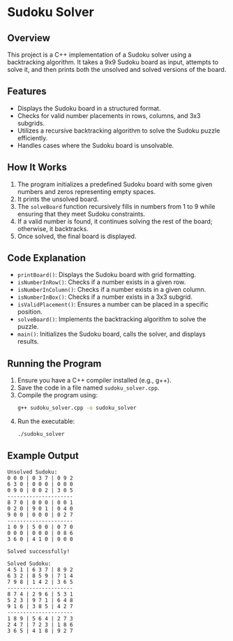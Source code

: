 # Sudoku Solver

## Overview
This project is a C++ implementation of a Sudoku solver using a backtracking algorithm. It takes a 9x9 Sudoku board as input, attempts to solve it, and then prints both the unsolved and solved versions of the board.

## Features
- Displays the Sudoku board in a structured format.
- Checks for valid number placements in rows, columns, and 3x3 subgrids.
- Utilizes a recursive backtracking algorithm to solve the Sudoku puzzle efficiently.
- Handles cases where the Sudoku board is unsolvable.

## How It Works
1. The program initializes a predefined Sudoku board with some given numbers and zeros representing empty spaces.
2. It prints the unsolved board.
3. The `solveBoard` function recursively fills in numbers from 1 to 9 while ensuring that they meet Sudoku constraints.
4. If a valid number is found, it continues solving the rest of the board; otherwise, it backtracks.
5. Once solved, the final board is displayed.

## Code Explanation
- `printBoard()`: Displays the Sudoku board with grid formatting.
- `isNumberInRow()`: Checks if a number exists in a given row.
- `isNumberInColumn()`: Checks if a number exists in a given column.
- `isNumberInBox()`: Checks if a number exists in a 3x3 subgrid.
- `isValidPlacement()`: Ensures a number can be placed in a specific position.
- `solveBoard()`: Implements the backtracking algorithm to solve the puzzle.
- `main()`: Initializes the Sudoku board, calls the solver, and displays results.

## Running the Program
1. Ensure you have a C++ compiler installed (e.g., g++).
2. Save the code in a file named `sudoku_solver.cpp`.
3. Compile the program using:
   ```sh
   g++ sudoku_solver.cpp -o sudoku_solver
   ```
4. Run the executable:
   ```sh
   ./sudoku_solver
   ```

## Example Output
```
Unsolved Sudoku:
0 0 0 | 0 3 7 | 0 9 2
6 3 0 | 0 0 0 | 0 0 0
0 9 0 | 0 0 2 | 3 0 5
---------------------
8 7 0 | 0 0 0 | 0 0 1
0 2 0 | 9 0 1 | 0 4 0
9 0 0 | 0 0 0 | 0 2 7
---------------------
1 0 9 | 5 0 0 | 0 7 0
0 0 0 | 0 0 0 | 0 8 6
3 6 0 | 4 1 0 | 0 0 0

Solved successfully!

Solved Sudoku:
4 5 1 | 6 3 7 | 8 9 2
6 3 2 | 8 5 9 | 7 1 4
7 9 8 | 1 4 2 | 3 6 5
---------------------
8 7 4 | 2 9 6 | 5 3 1
5 2 3 | 9 7 1 | 6 4 8
9 1 6 | 3 8 5 | 4 2 7
---------------------
1 8 9 | 5 6 4 | 2 7 3
2 4 7 | 7 2 3 | 1 8 6
3 6 5 | 4 1 8 | 9 2 7
```
